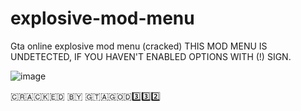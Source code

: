 # explosive-mod-menu
Gta online explosive mod menu (cracked)
THIS MOD MENU IS UNDETECTED, IF YOU HAVEN'T ENABLED OPTIONS WITH (!) SIGN.


![image](https://github.com/GtaGOd332/explosive-mod-menu/assets/143516030/ede0cb3f-2cc2-4a72-9d3b-1e230356b356)

​🇨​​🇷​​🇦​​🇨​​🇰​​🇪​​🇩​ ​🇧​​🇾​ ​🇬​​🇹​​🇦​​🇬​​🇴​​🇩​3️⃣3️⃣2️⃣

